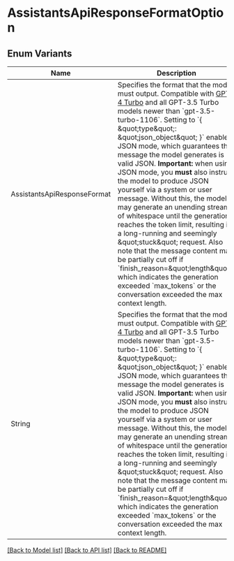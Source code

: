 # AssistantsApiResponseFormatOption

## Enum Variants

| Name | Description |
|---- | -----|
| AssistantsApiResponseFormat | Specifies the format that the model must output. Compatible with [GPT-4 Turbo](/docs/models/gpt-4-and-gpt-4-turbo) and all GPT-3.5 Turbo models newer than &#x60;gpt-3.5-turbo-1106&#x60;.  Setting to &#x60;{ \&quot;type\&quot;: \&quot;json_object\&quot; }&#x60; enables JSON mode, which guarantees the message the model generates is valid JSON.  **Important:** when using JSON mode, you **must** also instruct the model to produce JSON yourself via a system or user message. Without this, the model may generate an unending stream of whitespace until the generation reaches the token limit, resulting in a long-running and seemingly \&quot;stuck\&quot; request. Also note that the message content may be partially cut off if &#x60;finish_reason&#x3D;\&quot;length\&quot;&#x60;, which indicates the generation exceeded &#x60;max_tokens&#x60; or the conversation exceeded the max context length.  |
| String | Specifies the format that the model must output. Compatible with [GPT-4 Turbo](/docs/models/gpt-4-and-gpt-4-turbo) and all GPT-3.5 Turbo models newer than &#x60;gpt-3.5-turbo-1106&#x60;.  Setting to &#x60;{ \&quot;type\&quot;: \&quot;json_object\&quot; }&#x60; enables JSON mode, which guarantees the message the model generates is valid JSON.  **Important:** when using JSON mode, you **must** also instruct the model to produce JSON yourself via a system or user message. Without this, the model may generate an unending stream of whitespace until the generation reaches the token limit, resulting in a long-running and seemingly \&quot;stuck\&quot; request. Also note that the message content may be partially cut off if &#x60;finish_reason&#x3D;\&quot;length\&quot;&#x60;, which indicates the generation exceeded &#x60;max_tokens&#x60; or the conversation exceeded the max context length.  |

[[Back to Model list]](../README.md#documentation-for-models) [[Back to API list]](../README.md#documentation-for-api-endpoints) [[Back to README]](../README.md)


